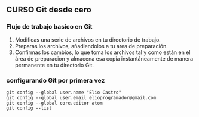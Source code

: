 ## CURSO Git desde cero

### Flujo de trabajo basico en Git
1. Modificas una serie de archivos en tu directorio de trabajo.
2. Preparas los archivos, añadiendolos a tu area de preparación.
3. Confirmas los cambios, lo que toma los archivos tal y como están en el área de preparacion y almacena esa copia instantáneamente de manera permanente en tu directorio Git.

### configurando Git por primera vez
```
git config --global user.name "Elio Castro"
git config --global user.email elioprogramador@gmail.com
git config --global core.editor atom
git config --list
```
